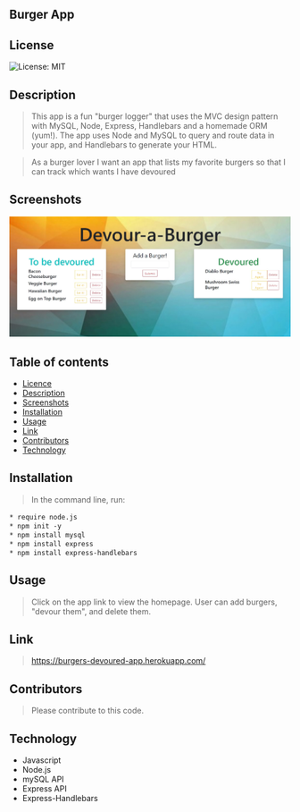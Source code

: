 ## Burger App

## License

![License: MIT](https://img.shields.io/badge/License-MIT-yellow.svg)

## Description

>  This app is a fun "burger logger" that uses the MVC design pattern with MySQL, Node, Express, Handlebars and a homemade ORM (yum!). The app uses Node and MySQL to query and route data in your app, and Handlebars to generate your HTML.

> As a burger lover
> I want an app that lists my favorite burgers 
> so that I can track which wants I have devoured

## Screenshots

<img src= "public\assets\images\screenshot.jpg" alt = "Screenshot of Burger App">

## Table of contents

- [Licence](#Licence)
- [Description](#Description)
- [Screenshots](#Screenshots)
- [Installation](#Installation)
- [Usage](#Usage)
- [Link](#link)
- [Contributors](#Contributors)
- [Technology](#Technology)

## Installation

> In the command line, run:

    * require node.js
    * npm init -y
    * npm install mysql
    * npm install express
    * npm install express-handlebars

## Usage

> Click on the app link to view the homepage. User can add burgers, "devour them", and delete them.

## Link
> https://burgers-devoured-app.herokuapp.com/ 

## Contributors

> Please contribute to this code.

## Technology

- Javascript
- Node.js
- mySQL API
- Express API
- Express-Handlebars 